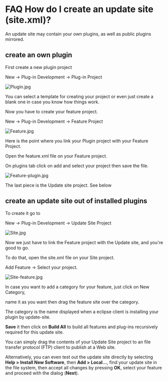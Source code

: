 

FAQ How do I create an update site (site.xml)?
==============================================

An update site may contain your own plugins, as well as public plugins mirrored.

create an own plugin
--------------------

First create a new plugin project

New -> Plug-in Development -> Plug-in Project

![Plugin.jpg](https://raw.githubusercontent.com/eclipse/gef-classic/master/docs/images/Plugin.jpg)

You can select a template for creating your project or even just create a blank one in case you know how things work.

Now you have to create your feature project.

New -> Plug-in Development -> Feature Project

![Feature.jpg](https://raw.githubusercontent.com/eclipse/gef-classic/master/docs/images/Feature.jpg)

Here is the point where you link your Plugin project with your Feature Project.

Open the feature.xml file on your Feature project.

On plugins tab click on add and select your project then save the file.

![Feature-plugin.jpg](https://raw.githubusercontent.com/eclipse/gef-classic/master/docs/images/Feature-plugin.jpg)

The last piece is the Update site project. See below

create an update site out of installed plugins
----------------------------------------------

To create it go to

New -> Plug-in Development -> Update Site Project

![Site.jpg](https://raw.githubusercontent.com/eclipse/gef-classic/master/docs/images/Site.jpg)

Now we just have to link the Feature project with the Update site, and you're good to go.

To do that, open the site.xml file on your Site project.

Add Feature -> Select your project.

![Site-feature.jpg](https://raw.githubusercontent.com/eclipse/gef-classic/master/docs/images/Site-feature.jpg)

In case you want to add a category for your feature, just click on New Category,

name it as you want then drag the feature site over the category.

The category is the name displayed when a eclipse client is installing your plugin by update-site.

**Save** it then click on **Build All** to build all features and plug-ins recursively required for this update site.

You can simply drag the contents of your Update Site project to an file transfer protocol (FTP) client to publish at a Web site.

Alternatively, you can even test out the update site directly by selecting **Help > Install New Software**, then **Add > Local...**, find your update site in the file system, then accept all changes by pressing **OK**, select your feature and proceed with the dialog (**Next**).

  

  

